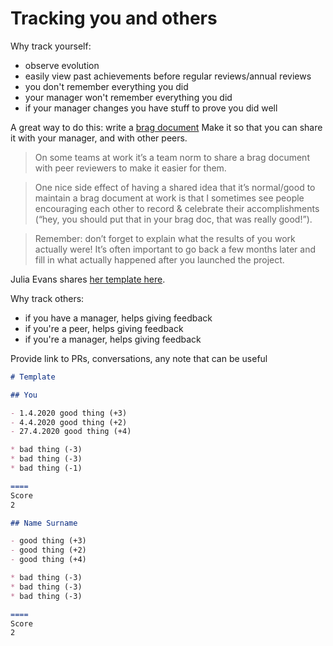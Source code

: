 # Tracking you and others

Why track yourself:

- observe evolution
- easily view past achievements before regular reviews/annual reviews
- you don't remember everything you did
- your manager won't remember everything you did
- if your manager changes you have stuff to prove you did well

A great way to do this: write a [brag document](https://jvns.ca/blog/brag-documents/)
Make it so that you can share it with your manager, and with other peers.

> On some teams at work it’s a team norm to share a brag document with peer reviewers to make it easier for them.

> One nice side effect of having a shared idea that it’s normal/good to maintain a brag document at work is that I sometimes see people encouraging each other to record & celebrate their accomplishments (“hey, you should put that in your brag doc, that was really good!”).

> Remember: don’t forget to explain what the results of you work actually were! It’s often important to go back a few months later and fill in what actually happened after you launched the project.

Julia Evans shares [her template here](https://jvns.ca/blog/brag-documents/#template).

Why track others:

- if you have a manager, helps giving feedback
- if you're a peer, helps giving feedback
- if you're a manager, helps giving feedback

Provide link to PRs, conversations, any note that can be useful

```md
# Template

## You

- 1.4.2020 good thing (+3)
- 4.4.2020 good thing (+2)
- 27.4.2020 good thing (+4)

* bad thing (-3)
* bad thing (-3)
* bad thing (-1)

====
Score
2

## Name Surname

- good thing (+3)
- good thing (+2)
- good thing (+4)

* bad thing (-3)
* bad thing (-3)
* bad thing (-3)

====
Score
2
```
